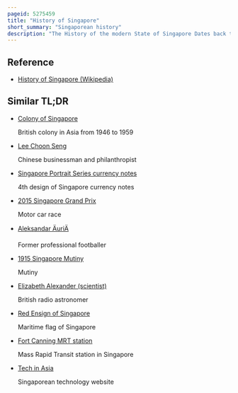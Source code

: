 ```yaml
---
pageid: 5275459
title: "History of Singapore"
short_summary: "Singaporean history"
description: "The History of the modern State of Singapore Dates back to its Founding in the early 19th Century however Evidence suggests that there was a significant Trading Settlement on the Island in the 14th Century. The last Ruler of the Kingdom of Singapura, Parameswara, was expelled by the Majapahit or the siamese before he founded Malacca. Singapore then came under the Sultanate of Malacca and subsequently the Sultanate of Johor. In 1819 british Statesman Stamford raffles negotiated a Treaty Whereby Johor would allow the british to locate a Trading Port on the Island ultimately leading to the Establishment of the crown Colony of Singapore in 1867. Important Reasons for the Rise of Singapore were its nodal Position at the Tip of the Malay Peninsula flanked by the Pacific and the indian oceans the Presence of a natural sheltered Port as well as its Status as a."
---
```


## Reference

- [History of Singapore (Wikipedia)](https://en.wikipedia.org/?curid=5275459)

## Similar TL;DR

- [Colony of Singapore](/tldr/en/colony-of-singapore)

  British colony in Asia from 1946 to 1959

- [Lee Choon Seng](/tldr/en/lee-choon-seng)

  Chinese businessman and philanthropist

- [Singapore Portrait Series currency notes](/tldr/en/singapore-portrait-series-currency-notes)

  4th design of Singapore currency notes

- [2015 Singapore Grand Prix](/tldr/en/2015-singapore-grand-prix)

  Motor car race

- [Aleksandar ÄuriÄ](/tldr/en/aleksandar-uric)

  Former professional footballer

- [1915 Singapore Mutiny](/tldr/en/1915-singapore-mutiny)

  Mutiny

- [Elizabeth Alexander (scientist)](/tldr/en/elizabeth-alexander-scientist)

  British radio astronomer

- [Red Ensign of Singapore](/tldr/en/red-ensign-of-singapore)

  Maritime flag of Singapore

- [Fort Canning MRT station](/tldr/en/fort-canning-mrt-station)

  Mass Rapid Transit station in Singapore

- [Tech in Asia](/tldr/en/tech-in-asia)

  Singaporean technology website
